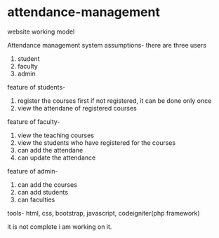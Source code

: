 # attendance-management
website working model

Attendance management system
assumptions-
there are three users
1. student
2. faculty
3. admin

feature of students-
1. register the courses first if not registered, it can be done only once
2. view the attendane of registered courses

feature of faculty-
1. view the teaching courses
2. view the students who have registered for the courses
3. can add the attendane
4. can update the attendance

feature of admin-
1. can add the courses
2. can add students
3. can faculties

tools-
html, css, bootstrap, javascript, codeigniter(php framework)

it is not complete i am working on it.

